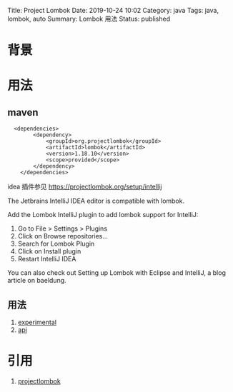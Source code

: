 Title: Project Lombok
Date: 2019-10-24 10:02
Category: java
Tags: java, lombok, auto
Summary: Lombok 用法
Status: published

# 背景

# 用法

## maven

```
  <dependencies>
        <dependency>
            <groupId>org.projectlombok</groupId>
            <artifactId>lombok</artifactId>
            <version>1.18.10</version>
            <scope>provided</scope>
        </dependency>
    </dependencies>
```

idea 插件参见 https://projectlombok.org/setup/intellij

The Jetbrains IntelliJ IDEA editor is compatible with lombok.

Add the Lombok IntelliJ plugin to add lombok support for IntelliJ:

1. Go to File > Settings > Plugins
2. Click on Browse repositories...
3. Search for Lombok Plugin
4. Click on Install plugin
5. Restart IntelliJ IDEA

You can also check out Setting up Lombok with Eclipse and IntelliJ, a blog article on baeldung.


## 用法

1. [experimental](https://projectlombok.org/features/experimental/all)
2. [api](https://projectlombok.org/api/)

# 引用

1. [projectlombok](https://projectlombok.org/)

